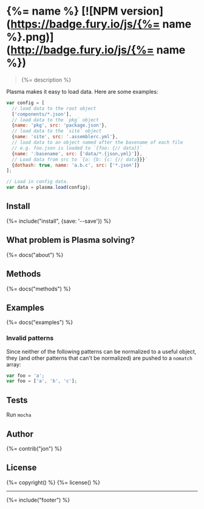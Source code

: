 # {%= name %} [![NPM version](https://badge.fury.io/js/{%= name %}.png)](http://badge.fury.io/js/{%= name %})

> {%= description %}

Plasma makes it easy to load data. Here are some examples:

```js
var config = [
  // load data to the root object
  ['components/*.json'],
  // load data to the `pkg` object
  {name: 'pkg', src: 'package.json'},
  // load data to the `site` object
  {name: 'site', src: '.assemblerc.yml'},
  // load data to an object named after the basename of each file
  // e.g. foo.json is loaded to `{foo: {// data}}`
  {name: ':basename', src: ['data/*.{json,yml}']},
  // Load data from src to `{a: {b: {c: {// data}}}`
  {dothash: true, name: 'a.b.c', src: ['*.json']}
];

// Load in config data.
var data = plasma.load(config);
```
## Install

{%= include("install", {save: '--save'}) %}

## What problem is Plasma solving?
{%= docs("about") %}

## Methods
{%= docs("methods") %}

## Examples
{%= docs("examples") %}

### Invalid patterns
Since neither of the following patterns can be normalized to a useful object, they (and other patterns that can't be normalized) are pushed to a `nomatch` array:

```js
var foo = 'a';
var foo = ['a', 'b', 'c'];
```

## Tests
Run `mocha`

## Author
{%= contrib("jon") %}

## License
{%= copyright() %}
{%= license() %}

***

{%= include("footer") %}